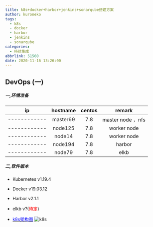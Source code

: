 ```yaml
---
title: k8s+docker+harbor+jenkins+sonarqube搭建方案
author: kuroneko
tags:
  - k8s
  - docker
  - harbor
  - jenkins
  - sonarqube
categories:
  - 持续集成
abbrlink: 51560
date: 2020-11-16 13:26:00
---
```

DevOps (一)
---

##### 一,环境准备

|      ip           | hostname| centos | remark |
| :-----------: | :-----------:  | :--------: |:---------:|
| ------------  | master69 |  7.8        | master node ，nfs|
| ------------  | node125   |  7.8        |worker node|
| ------------  |  node14    |  7.8         |worker node|
|------------   |node194   |   7.8        |harbor|
|------------   |node79      |    7.8      |elkb|


##### 二,软件版本

+ Kubernetes v1.19.4
+ Docker v19.03.12
+ Harbor v2.1.1
+ elkb v?(<font color=red>待定</font>)


+ [<font color=blue>k8s架构图</font>](https://www.kubernetes.org.cn)
![k8s](https://www.kubernetes.org.cn/img/2016/10/20161028141542.jpg "k8s架构")